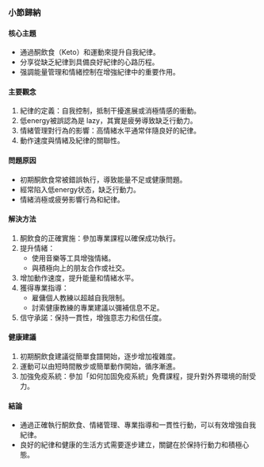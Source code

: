 ### 小節歸納

#### 核心主題
- 通過酮飲食（Keto）和運動來提升自我紀律。
- 分享從缺乏紀律到具備良好紀律的心路历程。
- 强調能量管理和情緒控制在增強紀律中的重要作用。

#### 主要觀念
1. 紀律的定義：自我控制，抵制干擾進展或消極情感的衝動。
2. 低energy被誤認為是 lazy，其實是疲勞導致缺乏行動力。
3. 情緒管理對行為的影響：高情緒水平通常伴隨良好的紀律。
4. 動作速度與情緒及紀律的關聯性。

#### 問題原因
- 初期酮飲食常被錯誤執行，導致能量不足或健康問題。
- 經常陷入低energy状态，缺乏行動力。
- 情緒消極或疲勞影響行為和紀律。

#### 解決方法
1. 酮飲食的正確實施：參加專業課程以確保成功執行。
2. 提升情緒：
   - 使用音樂等工具增強情緒。
   - 與積極向上的朋友合作或社交。
3. 增加動作速度，提升能量和情緒水平。
4. 獲得專業指導：
   - 雇傭個人教練以超越自我限制。
   - 討索健康教練的專業建議以彌補信息不足。
5. 信守承諾：保持一貫性，增強意志力和信任度。

#### 健康建議
1. 初期酮飲食建議從簡單食譜開始，逐步增加複雜度。
2. 運動可以由短時間散步或簡單動作開始，循序漸進。
3. 加強免疫系統：參加「如何加固免疫系統」免費課程，提升對外界環境的耐受力。

#### 結論
- 通過正確執行酮飲食、情緒管理、專業指導和一貫性行動，可以有效增強自我紀律。
- 良好的紀律和健康的生活方式需要逐步建立，關鍵在於保持行動力和積極心態。